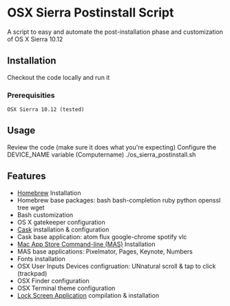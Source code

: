 # OSX Sierra Postinstall Script
A script to easy and automate the post-installation phase and customization of OS X Sierra 10.12
## Installation
Checkout the code locally and run it
### Prerequisities
```
OSX Sierra 10.12 (tested)
```
## Usage
Review the code (make sure it does what you're expecting)
Configure the DEVICE_NAME variable (Computername)
./os_sierra_postinstall.sh
## Features
* [Homebrew](http://brew.sh/index.html) Installation
* Homebrew base packages: bash bash-completion ruby python openssl tree wget
* Bash customization
* OS X gatekeeper configuration
* [Cask](https://caskroom.github.io) installation & configuration
* Cask base application: atom flux google-chrome spotify vlc
* [Mac App Store Command-line (MAS)](https://github.com/mas-cli/mas) Installation
* MAS base applications: Pixelmator, Pages, Keynote, Numbers
* Fonts installation
* OSX User Inputs Devices configruation: UNnatural scroll & tap to click (trackpad)
* OSX Finder configuration
* OSX Terminal theme configuration
* [Lock Screen Application](https://github.com/gaomd/lock-screen-app) compilation & installation
